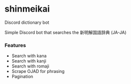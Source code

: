 # shinmeikai
Discord dictionary bot 

Simple Discord bot that searches the 新明解国語辞典 (JA-JA)

### Features
  - Search with kana
  - Search with kanji
  - Search with romaji
  - Scrape OJAD for phrasing
  - Pagination
